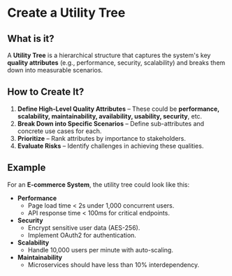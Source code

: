 # Create a Utility Tree
## What is it?
A **Utility Tree** is a hierarchical structure that captures the system's key **quality attributes** (e.g., performance, security, scalability) and breaks them down into measurable scenarios.

## How to Create It?
1. **Define High-Level Quality Attributes** – These could be **performance, scalability, maintainability, availability, usability, security**, etc.
2. **Break Down into Specific Scenarios** – Define sub-attributes and concrete use cases for each.
3. **Prioritize** – Rank attributes by importance to stakeholders.
4. **Evaluate Risks** – Identify challenges in achieving these qualities.

## Example
For an **E-commerce System**, the utility tree could look like this:

- **Performance**
  - Page load time < 2s under 1,000 concurrent users.
  - API response time < 100ms for critical endpoints.
- **Security**
  - Encrypt sensitive user data (AES-256).
  - Implement OAuth2 for authentication.
- **Scalability**
  - Handle 10,000 users per minute with auto-scaling.
- **Maintainability**
  - Microservices should have less than 10% interdependency.